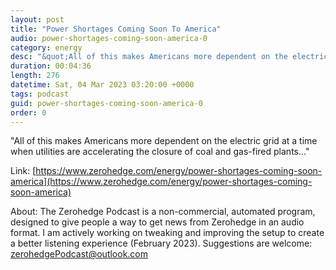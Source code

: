 ```yaml
---
layout: post
title: "Power Shortages Coming Soon To America"
audio: power-shortages-coming-soon-america-0
category: energy
desc: "&quot;All of this makes Americans more dependent on the electric grid at a time when utilities are accelerating the closure of coal and gas-fired plants...&quot;"
duration: 00:04:36
length: 276
datetime: Sat, 04 Mar 2023 03:20:00 +0000
tags: podcast
guid: power-shortages-coming-soon-america-0
order: 0
---
```

&quot;All of this makes Americans more dependent on the electric grid at a time when utilities are accelerating the closure of coal and gas-fired plants...&quot;

Link: [https://www.zerohedge.com/energy/power-shortages-coming-soon-america](https://www.zerohedge.com/energy/power-shortages-coming-soon-america)

About: The Zerohedge Podcast is a non-commercial, automated program, designed to give people a way to get news from Zerohedge in an audio format.  I am actively working on tweaking and improving the setup to create a better listening experience (February 2023).  Suggestions are welcome: [zerohedgePodcast@outlook.com](mailto:zerohedgePodcast@outlook.com)